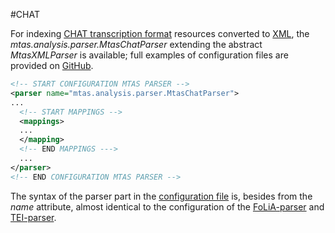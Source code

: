#CHAT

For indexing [CHAT transcription format](http://talkbank.org/manuals/CHAT.pdf) resources converted to [XML](http://talkbank.org/software/xsddoc/), the *mtas.analysis.parser.MtasChatParser* extending the abstract *MtasXMLParser* is available; full examples of configuration files are provided on [GitHub](https://github.com/meertensinstituut/mtas/tree/master/conf/parser/mtas).

```xml
<!-- START CONFIGURATION MTAS PARSER -->
<parser name="mtas.analysis.parser.MtasChatParser">
...
  <!-- START MAPPINGS -->
  <mappings>
  ...
  </mapping>
  <!-- END MAPPINGS --->
  ...
</parser>
<!-- END CONFIGURATION MTAS PARSER -->
```

The syntax of the parser part in the [configuration file](indexing_configuration.html#configuration) is, besides from the *name* attribute, almost identical to the configuration of the [FoLiA-parser](indexing_formats_folia.html) and [TEI-parser](indexing_formats_tei.html). 


